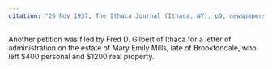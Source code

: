 ```yaml
---
citation: "26 Nov 1937, The Ithaca Journal (Ithaca, NY), p9, newspapers.com"
---
```

Another petition was filed by Fred D. Gilbert of Ithaca for a letter of administration on the estate of Mary Emily Mills, late of Brooktondale, who left $400 personal and $1200 real property.